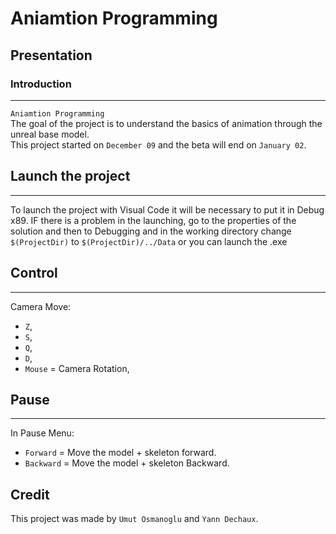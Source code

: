 # Aniamtion Programming

## Presentation

### Introduction
-----------
`Aniamtion Programming`<br>
The goal of the project is to understand the basics of animation through the unreal base model. <br>
This project started on `December 09` and the beta will end on `January 02`. <br>

## Launch the project
-----------
To launch the project with Visual Code it will be necessary to put it in Debug x89. IF there is a problem in the launching, go to the properties of the solution and then to Debugging and in the working directory change `$(ProjectDir)` to `$(ProjectDir)/../Data` or you can launch the .exe

## Control
-----------
Camera Move: <br>
- `Z`,  
- `S`,  
- `Q`, 
- `D`,
- `Mouse` = Camera Rotation,

## Pause
-----------
In Pause Menu:
- `Forward` = Move the model + skeleton forward.<br>
- `Backward` = Move the model + skeleton Backward.<br>

## Credit

This project was made by `Umut Osmanoglu` and `Yann Dechaux`.

